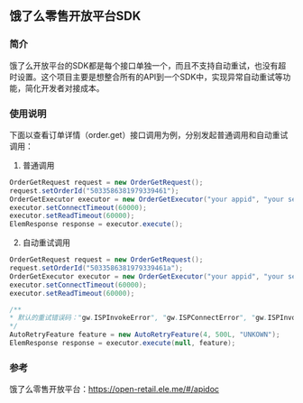 ## 饿了么零售开放平台SDK
### 简介
饿了么开放平台的SDK都是每个接口单独一个，而且不支持自动重试，也没有超时设置。这个项目主要是想整合所有的API到一个SDK中，实现异常自动重试等功能，简化开发者对接成本。
### 使用说明
下面以查看订单详情（order.get）接口调用为例，分别发起普通调用和自动重试调用：
1. 普通调用
```java
OrderGetRequest request = new OrderGetRequest();
request.setOrderId("5033586381979339461");
OrderGetExecutor executor = new OrderGetExecutor("your appid", "your secret", request);
executor.setConnectTimeout(60000);
executor.setReadTimeout(60000);
ElemResponse response = executor.execute();
```
2. 自动重试调用
```java
OrderGetRequest request = new OrderGetRequest();
request.setOrderId("5033586381979339461a");
OrderGetExecutor executor = new OrderGetExecutor("your appid", "your secret", request);
executor.setConnectTimeout(60000);
executor.setReadTimeout(60000);

/**
* 默认的重试错误码："gw.ISPInvokeError", "gw.ISPConnectError", "gw.ISPInvokeTimeout"
*/
AutoRetryFeature feature = new AutoRetryFeature(4, 500L, "UNKOWN");
ElemResponse response = executor.execute(null, feature);
```
### 参考
饿了么零售开放平台：https://open-retail.ele.me/#/apidoc